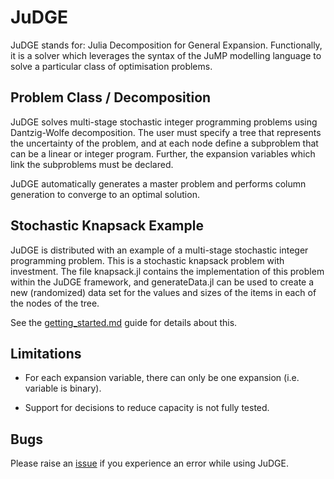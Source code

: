 # JuDGE

JuDGE stands for: Julia Decomposition for General Expansion. Functionally,
it is a solver which leverages the syntax of the JuMP modelling language to
solve a particular class of optimisation problems.

## Problem Class / Decomposition

JuDGE solves multi-stage stochastic integer programming problems using 
Dantzig-Wolfe decomposition. The user must specify a tree that represents
the uncertainty of the problem, and at each node define a subproblem that
can be a linear or integer program. Further, the expansion variables which
link the subproblems must be declared.

JuDGE automatically generates a master problem and performs column generation
to converge to an optimal solution.

## Stochastic Knapsack Example

JuDGE is distributed with an example of a multi-stage stochastic integer
programming problem. This is a stochastic knapsack problem with investment.
The file knapsack.jl contains the implementation of this problem within the
JuDGE framework, and generateData.jl can be used to create a new (randomized)
data set for the values and sizes of the items in each of the nodes of the
tree.

See the [getting_started.md](https://github.com/reganbaucke/JuDGE.jl/blob/master/getting_started.md) guide for details about this.

## Limitations

- For each expansion variable, there can only be one expansion (i.e. variable
is binary).

- Support for decisions to reduce capacity is not fully tested.


## Bugs

Please raise an [issue](https://github.com/reganbaucke/JuDGE.jl/issues) if you experience an error while using JuDGE.
